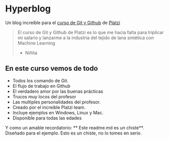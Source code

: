 # Hyperblog
Un blog increíble para el [curso de Git y Github](https://platzi.com/cursos/git-github/ "curso de Git y Github") de [Platzi](https://platzi.com/ "Platzi")
>El curso de Git y Github de Platzi es lo que me hacía falta para triplicar mi salario y lanzarme a la industria del tejido de lana sintética con Machine Learning
> - Niñita

## En este curso vemos de todo
* Todos los comando de Git.
* El flujo de trabajo en Github
* El verdadero amor por las buenas prácticas
* Trucos muy locos del profesor
* Las multiples personalidades del profesor.
* Creado por el increible Platzi team.
* Incluye ejemplos en Windows, Linux y Mac.
* Disponible para todas las edades

Y como un amable recordatorio: ** Este readme.md es un chiste**. Diseñado para el ejemplo. Esto es un chiste, no lo tomes en serio.
